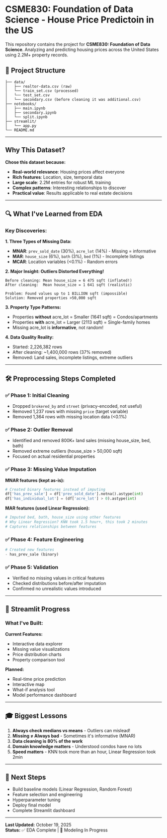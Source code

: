 # CSME830: Foundation of Data Science - House Price Predictoin in the US

This repository contains the project for **CSME830: Foundation of Data Science**. Analyzing and predicting housing prices across the United States using 2.2M+ property records.
## 📁 Project Structure

```
├── data/
│   ├── realtor-data.csv (raw)
│   └── train_set.csv (processed)
│   └── test_set.csv
│   └── secondary.csv (before cleaning it was additional.csv)
├── notebooks/
│   ├── main.ipynb 
│   ├── secondary.ipynb
│   └── split.ipynb
├── streamlit/
│   └── app.py
└── README.md
```

---
##  Why This Dataset?

**Chose this dataset because:**
- **Real-world relevance**: Housing prices affect everyone 
- **Rich features**: Location, size, temporal data
- **Large scale**: 2.2M entries for robust ML training
- **Complex patterns**: Interesting relationships to discover
- **Practical value**: Results applicable to real estate decisions

---

## 🔍 What I've Learned from EDA

### Key Discoveries:

**1. Three Types of Missing Data:**
- **MNAR**: `prev_sold_date` (30%), `acre_lot` (14%) - Missing = informative
- **MAR**: `house_size` (6%), `bath` (3%), `bed` (1%) - Incomplete listings
- **MCAR**: Location variables (<0.1%) - Random errors

**2. Major Insight: Outliers Distorted Everything!**
```
Before cleaning: Mean house_size = 6 475 sqft (inflated!)
After cleaning:  Mean house_size = 1 641 sqft (realistic)

Problem: Found values up to 1 BILLION sqft (impossible)
Solution: Removed properties >50,000 sqft
```

**3. Property Type Patterns:**
- Properties **without** acre_lot = Smaller (1641 sqft) = Condos/apartments
- Properties **with** acre_lot = Larger (2113 sqft) = Single-family homes
- Missing acre_lot is **informative**, not random!

**4. Data Quality Reality:**
- Started: 2,226,382 rows
- After cleaning: ~1,400,000 rows (37% removed)
- Removed: Land sales, incomplete listings, extreme outliers

---

## 🛠️ Preprocessing Steps Completed

### ✅ Phase 1: Initial Cleaning
- Dropped `brokered_by` and `street` (privacy-encoded, not useful)
- Removed 1,237 rows with missing `price` (target variable)
- Removed 1,364 rows with missing location data (<0.1%)

### ✅ Phase 2: Outlier Removal
- Identified and removed 800K+ land sales (missing house_size, bed, bath)
- Removed extreme outliers (house_size > 50,000 sqft)
- Focused on actual residential properties

### ✅ Phase 3: Missing Value Imputation

**MNAR features (kept as-is):**
```python
# Created binary features instead of imputing
df['has_prev_sale'] = df['prev_sold_date'].notna().astype(int)
df['has_individual_lot'] = (df['acre_lot'] > 0).astype(int)
```

**MAR features (used Linear Regression):**
```python
# Imputed bed, bath, house_size using other features
# Why Linear Regression? KNN took 1.5 hour+, this took 2 minutes
# Captures relationships between features
```

### ✅ Phase 4: Feature Engineering
```python
# Created new features
- has_prev_sale (binary)
```

### ✅ Phase 5: Validation
- Verified no missing values in critical features
- Checked distributions before/after imputation
- Confirmed no unrealistic values introduced

---

## 🎨 Streamlit Progress

### What I've Built:


**Current Features:**
- Interactive data explorer
- Missing value visualizations
- Price distribution charts
- Property comparison tool

**Planned:**
- Real-time price prediction
- Interactive map
- What-if analysis tool
- Model performance dashboard

---

## 🎓 Biggest Lessons

1. **Always check medians vs means** - Outliers can mislead!
2. **Missing ≠ Always bad** - Sometimes it's informative (MNAR)
3. **Data cleaning is 80% of the work** 
4. **Domain knowledge matters** - Understood condos have no lots
5. **Speed matters** - KNN took more than an hour, Linear Regression took 2min

---

## 🔮 Next Steps

- Build baseline models (Linear Regression, Random Forest)
- Feature selection and engineering
- Hyperparameter tuning
- Deploy final model
- Complete Streamlit dashboard

---

**Last Updated:** October 19, 2025  
**Status:** ✅ EDA Complete | 🚧 Modeling In Progress